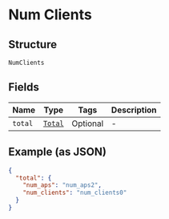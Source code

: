 
# Num Clients

## Structure

`NumClients`

## Fields

| Name | Type | Tags | Description |
|  --- | --- | --- | --- |
| `total` | [`Total`](../../doc/models/total.md) | Optional | - |

## Example (as JSON)

```json
{
  "total": {
    "num_aps": "num_aps2",
    "num_clients": "num_clients0"
  }
}
```


